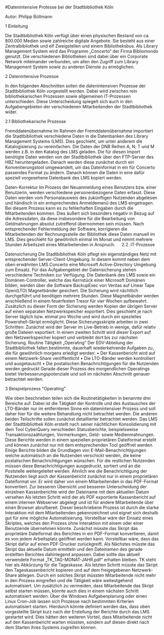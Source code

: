 #Datenintensive Protesse bei der Stadtbibliothek Köln

Autor: Philipp Bültmann

1	Einleitung

Die Stadtbibliothek Köln verfügt über einen physischen Bestand von ca. 800.000 Medien sowie zahlreiche digitale Angebote. Sie besteht aus einer Zentralbibliothek und  elf Zweigstellen und einem Bibliotheksbus. Als Library Management System wird das Programm „Concerto“ der Firma Bibliomondo genutzt. Die verschiedenen Bibliotheken sind dabei über ein Corporate  Network miteinander verbunden, um allen den Zugriff zum Library Management System sowie zu anderen Dienste zu ermöglichen. 

2	Datenintensive Prozesse

In den folgenden Abschnitten sollen die datenintensiven Prozesse der Stadtbibliothek Köln vorgestellt werden. Dabei wird zwischen rein bibliothekarischen Prozessen sowie allgemeinen IT-Prozessen unterschieden. Diese Unterscheidung spiegelt sich auch in den Aufgabengebieten der verschiedenen Mitarbeitenden der Stadtbibliothek wider.

2.1	Bibliothekarische Prozesse

Fremddatenübernahme 
Im Rahmen der Fremddatenübernahme importiert die Stadtbibliothek verschiedene Daten in die Datenbanken des Library Management Systems (LMS). Dies geschieht, um unter anderem die Katalogisierung zu vereinfachen. Die Daten der DNB Reihen A, N; T und M werden z.B. in den Katalog des LMS  geladen. Die für diesen Import benötigte Daten werden von der Stadtbibliothek über den FTP-Server des HBZ heruntergeladen. Danach werden diese zunächst durch ein Konventierungstool umgewandelt, um das Datenformat in ein für Concerto passendes Format zu ändern. Danach können die Daten in eine dafür speziell vorgesehene Datenbank des LMS kopiert werden.

Daten-Korrektur
Im Prozess der Neuanmeldung eines Benutzers bzw. einer Benutzerin, werden verschiedene personenbezogene Daten erfasst. Diese Daten werden vom Personalausweis des zukünftigen Nutzenden abgelesen und händisch in ein entsprechendes Anmeldemenü des LMS eingetragen. Bei diesem Prozess kann es zu fehlerhaften Eingaben durch die Mitarbeitenden kommen. Dies äußert sich besonders negativ in Bezug auf die Adressdaten, da diese insbesondere für die Bearbeitung von Geldmahnungen absolut zutreffend übernommen sein müssen. Nach entsprechender Fehlermeldung der Software, korrigieren die Mitarbeitenden der Rechnungsstelle der Bibliothek diese Daten manuell im LMS. Dies geschieht für gewöhnlich einmal im Monat und nimmt mehrere Stunden Arbeitszeit eines Mitarbeitenden in Anspruch.
 
 2.2	.IT-Prozesse

Datensicherung 
Die Stadtbibliothek Köln pflegt ein eigenständiges Netz mit entsprechender Server-Client-Umgebung. In diesem kommt neben dem oben erwähnten LMS Concerto eine Microsoft Active-Directory Umgebung zum Einsatz. Für das Aufgabengebiet der Datensicherung stehen verschiedene Techniken zur Verfügung. Die Datenbank des LMS sowie ein Domänen-Controller, welche das Kernstück einer Microsoft Domänen bilden, werden über die Software BackupExec von Veritas auf Linear Tape Open(LTO)  Magnetbänder gesichert. Die Sicherung wird nächtlich durchgeführt und benötigen mehrere Stunden. Diese Magnetbänder werden anschließend in einem feuerfesten Tresor für vier Wochen aufbewahrt. Zusätzlich zu dieser Form der Sicherung werden Kopien der übrigen Server auf einen separaten Netzwerkspeicher exportiert. Dies geschieht je nach Server täglich bzw. einmal pro Woche und wird durch ein spezielles Powershell-Skript ermöglicht. Diese Sicherungsskripte arbeiten in zwei Schritten: Zunächst wird der Server im Live-Betrieb in wenige, dafür relativ große Dateien exportiert. In einem zweiten Schritt wird dieser Export auf den Netzwerkspeicher kopiert und verbleibt dort bis zur nächsten Sicherung.
Routine Tätigkeit „Operating“
Der EDV-Abteilung der Stadtbibliothek fallen bestimmte, dauerhaft wiederkehrende Aufgaben zu, die für gewöhnlich morgens erledigt werden: 
•	Der Kassenbericht wird auf einem Netzwerk-Share veröffentlicht
•	Die LTO-Bänder werden kontrolliert und ausgetauscht
•	Die postalischen Benachrichtigungen für die Nutzenden werden gedruckt 
Gerade dieser Prozess des morgendlichen Operatings bietet Verbesserungspotenziale und soll im nächsten Abschnitt genauer betrachtet werden.

3	Beispielprozess "Operating"

Wie oben beschrieben teilen sich die Routinetätigkeiten in benannte drei Bereiche auf. Dabei ist die Tätigkeit der Kontrolle und des Austausches der LTO-Bänder nur im entfernteren Sinne ein datenintensiver Prozess und soll daher hier für die weitere Behandlung nicht betrachtet werden. Die anderen beiden Teilschritte sollen zunächst detaillierter betrachtet werden.
Das LMS der Stadtbibliothek Köln erstellt nach seiner nächtlichen Konsolidierung mit dem Tool CyberQuery verschieden Statusberichte, beispielsweise Transaktionszaählungen, Vormerkungen, Geld- sowie Medienmahnungen. Diese Berichte werden in einem speziellen proprietären Dateiformat erstellt und können zunächst nur mit dem entsprechenden Tool geöffnet werden. Einige Berichte bilden die Grundlagen von E-Mail-Benachrichtigungen welche automatisch an die Nutzenden verschickt werden, die keine postalischen Benachrichtigungen wünschen. Für die restlichen Nutzenden müssen diese Benachrichtigungen ausgedruckt, sortiert und an die Poststelle weitergeleitet werden.
Ähnlich wie die Benachrichtigung der Nutzenden liegt auch der Kassenbericht zunächst nur in einem proprietären Dateiformat vor. Er wird daher von einem Mitarbeitenden in das PDF-Format konvertiert. Zur besseren Übersicht und besseren Unterscheidung der einzelnen Kassenberichte wird der Dateiname mit dem aktuellen Datum versehen Als letzten Schritt wird der als PDF exportierte Kassenbericht auf einem internen Webserver abgelegt und ist für andere Mitarbeitende über einen Browser abrufbereit. 
Dieser beschriebene Prozess ist durch die starke Interaktion mit dem Mitarbeitenden gekennzeichnet und eignet sich deshalb gut für eine mögliche Automatisierung. Vorstellbar wäre der Einsatz eines Skriptes, welches den Prozess ohne Interaktion mit einem oder einer Benutzende übernehmen könnte. 
Zunächst müsste das Skript das proprietäre Dateiformat des Berichtes in ein PDF-Format konvertieren, damit es von jedem Arbeitsplatz geöffnet werden kann. Vorstellbar wäre, dass das Skript dafür auf einen PDF-Drucker zurückgreift. Als Nächstes müsste das Skript das aktuelle Datum ermitteln und den Dateinamen des gerade erstellten Berichtes dahinlegend anpassen. Dabei sollte das aktuell verwendete Format „TK_TAG-MONAT-JAHR.pdf“ erhalten bleiben. TK steht hier als Abkürzung für die Tageskasse. Als letzten Schritt müsste das Skript den Tageskassenbericht kopieren und auf dem freigegebenen Netzwerk-Share ablegen. Durch ein solches Skript müssten Mitarbeitende nicht mehr in den Prozess eingreifen und die Tätigkeit wäre weitestgehend automatisiert. 
Um zusätzlich zu vermeiden, dass Mitarbeitende das Skript selbst starten müssen, könnte auch dies in einem nächsten Schritt automatisiert werden. Über die Windows Aufgabenplanung oder einen Linux Cron-Job lassen sich Prozesse nach bestimmten Kriterien automatisiert starten. Hierdurch könnte definiert werden das, dass oben vorgestellte Skript kurz nach der Erstellung der Berichte durch das LMS gestartet wird. Dies hätten den weiteren Vorteil, dass Mitarbeitende nicht auf den Kassenbericht warten müssten, sondern auf diesen direkt nach dem Starten ihres Systems zugreifen können.
